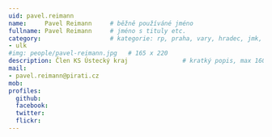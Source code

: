 ```yaml
---
uid: pavel.reimann
name:     Pavel Reimann  	# běžně používáné jméno
fullname: Pavel Reimann 	# jméno s tituly etc.
category:                 	# kategorie: rp, praha, vary, hradec, jmk, senat
- ulk
#img: people/pavel-reimann.jpg   # 165 x 220
description: Člen KS Ústecký kraj            	# kratký popis, max 160 znaků
mail:
- pavel.reimann@pirati.cz
mob:			  
profiles:
  github:                 
  facebook: 		  
  twitter: 		  
  flickr:     		
---
```

